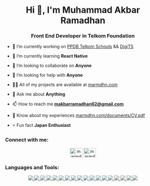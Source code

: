 <h1 align="center">Hi 👋, I'm Muhammad Akbar Ramadhan</h1>
<h3 align="center">Front End Developer in Telkom Foundation</h3>

- 🔭 I’m currently working on [PPDB Telkom Schools](https://ppdb.telkomschools.sch.id/) && [DigiTS](https://digits.telkomschools.sch.id/)

- 🌱 I’m currently learning **React Native**

- 👯 I’m looking to collaborate on **Anyone**

- 🤝 I’m looking for help with **Anyone**

- 👨‍💻 All of my projects are available at [marmdhn.com](https://www.marmdhn.com/)

- 💬 Ask me about **Anything**

- 📫 How to reach me **makbarramadhan62@gmail.com**

- 📄 Know about my experiences [marmdhn.com/documents/CV.pdf](https://www.marmdhn.com/documents/CV.pdf)

- ⚡ Fun fact **Japan Enthusiast**

<h3 align="left">Connect with me:</h3>
<p align="center">
<a href="https://linkedin.com/in/marmdhn" target="blank"><img align="center" src="https://raw.githubusercontent.com/rahuldkjain/github-profile-readme-generator/master/src/images/icons/Social/linked-in-alt.svg" alt="marmdhn" height="30" width="40" /></a>
<a href="https://instagram.com/marmdhn_" target="blank"><img align="center" src="https://raw.githubusercontent.com/rahuldkjain/github-profile-readme-generator/master/src/images/icons/Social/instagram.svg" alt="marmdhn_" height="30" width="40" /></a>
</p>

<h3 align="left">Languages and Tools:</h3>
<p align="center">
  <a href="https://skillicons.dev">
    <img src="https://skillicons.dev/icons?i=webstorm" />
    <img src="https://skillicons.dev/icons?i=vscode" />
    <img src="https://skillicons.dev/icons?i=py" />
    <img src="https://skillicons.dev/icons?i=html" />
    <img src="https://skillicons.dev/icons?i=css" />
    <img src="https://skillicons.dev/icons?i=js" />
    <img src="https://skillicons.dev/icons?i=ts" />
    <img src="https://skillicons.dev/icons?i=react" />
    <img src="https://skillicons.dev/icons?i=vue" />
    <img src="https://skillicons.dev/icons?i=bootstrap" />
    <img src="https://skillicons.dev/icons?i=tailwind" />
    <img src="https://skillicons.dev/icons?i=next" />
    <img src="https://skillicons.dev/icons?i=nuxt" />
    <img src="https://skillicons.dev/icons?i=flutter" />
    <img src="https://skillicons.dev/icons?i=sass" />
    <img src="https://skillicons.dev/icons?i=git" />
    <img src="https://skillicons.dev/icons?i=github" />
    <img src="https://skillicons.dev/icons?i=gitlab" />
  </a>
</p>
